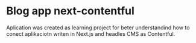 # Blog app next-contentful
Aplication was created as learning project for beter understandind how to conect aplikaciotn writen in Next.js and headles CMS as Contentful.

